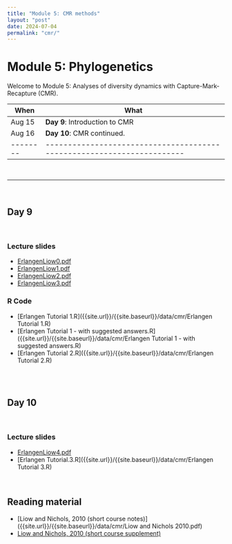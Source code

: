 ```yaml
---
title: "Module 5: CMR methods"
layout: "post" 
date: 2024-07-04
permalink: "cmr/"
---
```


# Module 5: Phylogenetics 

Welcome to Module 5: Analyses of diversity dynamics with Capture-Mark-Recapture (CMR). 



| When   | What                                                                 |
|--------|----------------------------------------------------------------------|
| Aug 15 | **Day 9**: Introduction to CMR                                       |
| Aug 16 | **Day 10**: CMR continued. |
|--------|----------------------------------------------------------------------|

<br>

- - -

<br>

## Day 9

<br>

### Lecture slides


- [ErlangenLiow0.pdf]({{site.url}}/{{site.baseurl}}/data/cmr/ErlangenLiow0.pdf)  
- [ErlangenLiow1.pdf]({{site.url}}/{{site.baseurl}}/data/cmr/ErlangenLiow1.pdf)  
- [ErlangenLiow2.pdf]({{site.url}}/{{site.baseurl}}/data/cmr/ErlangenLiow2.pdf)  
- [ErlangenLiow3.pdf]({{site.url}}/{{site.baseurl}}/data/cmr/ErlangenLiow3.pdf)  


### R Code

- [Erlangen Tutorial 1.R]({{site.url}}/{{site.baseurl}}/data/cmr/Erlangen Tutorial 1.R)  
- [Erlangen Tutorial 1 - with suggested answers.R]({{site.url}}/{{site.baseurl}}/data/cmr/Erlangen Tutorial 1 - with suggested answers.R)  
- [Erlangen Tutorial 2.R]({{site.url}}/{{site.baseurl}}/data/cmr/Erlangen Tutorial 2.R)  

<br>
<br>

## Day 10

<br>

### Lecture slides


- [ErlangenLiow4.pdf]({{site.url}}/{{site.baseurl}}/data/cmr/ErlangenLiow4.pdf)  
- [Erlangen Tutorial.3.R]({{site.url}}/{{site.baseurl}}/data/cmr/Erlangen Tutorial 3.R)  

<br>

## Reading material

- [Liow and Nichols, 2010 (short course notes)]({{site.url}}/{{site.baseurl}}/data/cmr/Liow and Nichols 2010.pdf)
- [Liow and Nichols, 2010 (short course supplement)]({{site.url}}/{{site.baseurl}}/data/cmr/liow_Short_Course_supplement.pdf)

